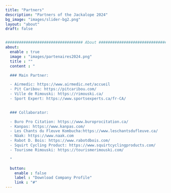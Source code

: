 ```yaml
---
title: "Partners"
description: "Partners of the Jackalope 2024"
bg_image: "images/slider-bg2.png"
layout: "about"
draft: false


################################## About #####################################
about:
  enable : true
  image : "images/partenaires2024.png"
  title : ""
  content : "

  ### Main Partner:

  - Airmedic: https://www.airmedic.net/accueil
  - Pit Caribou: https://pitcaribou.com/
  - Ville de Rimouski: https://rimouski.ca/
  - Sport Expert: https://www.sportsexperts.ca/fr-CA/
  

  ### Collaborator:

  - Buro Pro Citation: https://www.buroprocitation.ca/
  - Kanpas: https://www.kanpas.com/
  - Les Chants du Fleuve Kombucha:https://www.leschantsdufleuve.ca/
  - Näak: https://www.naak.com
  - Rabot D. Bois: https://www.rabotdbois.com/
  - Squirt Cycling Product: https://www.squirtcyclingproducts.com/
  - Tourisme Rimouski: https://tourismerimouski.com/

  "

  button:
    enable : false
    label : "Download Company Profile"
    link : "#"
---
```


